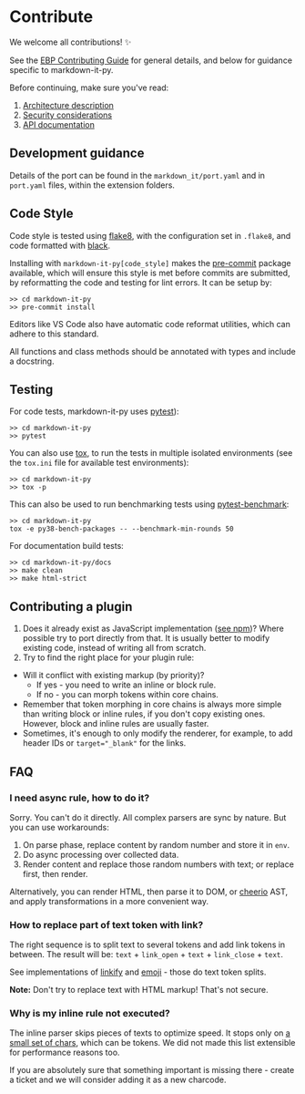 # Contribute

We welcome all contributions! ✨

See the [EBP Contributing Guide](https://executablebooks.org/en/latest/contributing.html) for general details, and below for guidance specific to markdown-it-py.

Before continuing, make sure you've read:

1. [Architecture description](md/architecture)
2. [Security considerations](md/security)
3. [API documentation](api/markdown_it)

## Development guidance

Details of the port can be found in the `markdown_it/port.yaml` and in `port.yaml` files, within the extension folders.

## Code Style

Code style is tested using [flake8](http://flake8.pycqa.org), with the configuration set in `.flake8`, and code formatted with [black](https://github.com/ambv/black).

Installing with `markdown-it-py[code_style]` makes the [pre-commit](https://pre-commit.com/) package available, which will ensure this style is met before commits are submitted, by reformatting the code and testing for lint errors.
It can be setup by:

```shell
>> cd markdown-it-py
>> pre-commit install
```

Editors like VS Code also have automatic code reformat utilities, which can adhere to this standard.

All functions and class methods should be annotated with types and include a docstring.

## Testing

For code tests, markdown-it-py uses [pytest](https://docs.pytest.org)):

```shell
>> cd markdown-it-py
>> pytest
```

You can also use [tox](https://tox.readthedocs.io), to run the tests in multiple isolated environments (see the `tox.ini` file for available test environments):

```shell
>> cd markdown-it-py
>> tox -p
```

This can also be used to run benchmarking tests using [pytest-benchmark](https://pytest-benchmark.readthedocs.io):

```shell
>> cd markdown-it-py
tox -e py38-bench-packages -- --benchmark-min-rounds 50
```

For documentation build tests:

```shell
>> cd markdown-it-py/docs
>> make clean
>> make html-strict
```

## Contributing a plugin

1. Does it already exist as JavaScript implementation ([see npm](https://www.npmjs.com/search?q=keywords:markdown-it-plugin))?
   Where possible try to port directly from that.
   It is usually better to modify existing code, instead of writing all from scratch.
2. Try to find the right place for your plugin rule:
  - Will it conflict with existing markup (by priority)?
    - If yes - you need to write an inline or block rule.
    - If no - you can morph tokens within core chains.
  - Remember that token morphing in core chains is always more simple than writing
    block or inline rules, if you don't copy existing ones. However,
    block and inline rules are usually faster.
  - Sometimes, it's enough to only modify the renderer, for example, to add
    header IDs or `target="_blank"` for the links.

## FAQ

### I need async rule, how to do it?

Sorry. You can't do it directly. All complex parsers are sync by nature. But you
can use workarounds:

1. On parse phase, replace content by random number and store it in `env`.
2. Do async processing over collected data.
3. Render content and replace those random numbers with text; or replace first, then render.

Alternatively, you can render HTML, then parse it to DOM, or
[cheerio](https://github.com/cheeriojs/cheerio) AST, and apply transformations
in a more convenient way.

### How to replace part of text token with link?

The right sequence is to split text to several tokens and add link tokens in between.
The result will be: `text` + `link_open` + `text` + `link_close` + `text`.

See implementations of [linkify](https://github.com/markdown-it/markdown-it/blob/master/lib/rules_core/linkify.js) and [emoji](https://github.com/markdown-it/markdown-it-emoji/blob/master/lib/replace.js) - those do text token splits.

__Note:__ Don't try to replace text with HTML markup! That's not secure.

### Why is my inline rule not executed?

The inline parser skips pieces of texts to optimize speed. It stops only on [a small set of chars](https://github.com/markdown-it/markdown-it/blob/master/lib/rules_inline/text.js), which can be tokens. We did not made this list extensible for performance reasons too.

If you are absolutely sure that something important is missing there - create a
ticket and we will consider adding it as a new charcode.
